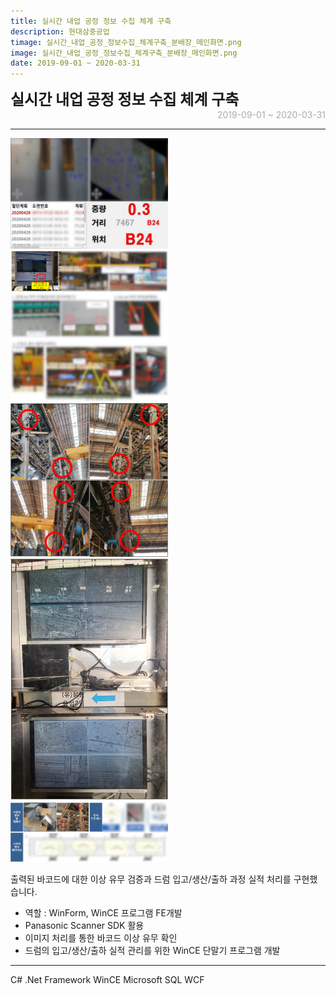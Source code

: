 ```yaml
---
title: 실시간 내업 공정 정보 수집 체계 구축
description: 현대삼중공업
timage: 실시간_내업_공정_정보수집_체계구축_분배장_메인화면.png
image: 실시간_내업_공정_정보수집_체계구축_분배장_메인화면.png
date: 2019-09-01 ~ 2020-03-31
---
```


<div style="font-weight: bold; font-size: 1.5rem">실시간 내업 공정 정보 수집 체계 구축</div>
<div style="text-align: right; color: #aaaab3">2019-09-01 ~ 2020-03-31</div>

---

<img
    class="hyde page-image"
    src="/assets/images/projects/실시간_내업_공정_정보수집_체계구축_분배장_메인화면.png"
    alt="{{ page.image | split: '.' | first }}"
    width="50%"
    height="50%"
/>
<img
    class="hyde page-image"
    src="/assets/images/projects/실시간_내업_공정_정보수집_체계구축_분배장_거리센서활용.png"
    alt="{{ page.image | split: '.' | first }}"
    width="50%"
    height="50%"
/>
<img
    class="hyde page-image"
    src="/assets/images/projects/실시간_내업_공정_정보수집_체계구축_분배장_워크플로우.png"
    alt="{{ page.image | split: '.' | first }}"
    width="50%"
    height="50%"
/>
<img
    class="hyde page-image"
    src="/assets/images/projects/실시간_내업_공정_정보수집_체계구축_대조립_설치현황.png"
    alt="{{ page.image | split: '.' | first }}"
    width="50%"
    height="50%"
/>
<img
    class="hyde page-image"
    src="/assets/images/projects/실시간_내업_공정_정보수집_체계구축_대조립_모니터링.png"
    alt="{{ page.image | split: '.' | first }}"
    width="50%"
    height="50%"
/>
<img
    class="hyde page-image"
    src="/assets/images/projects/실시간_내업_공정_정보수집_체계구축_대조립_워크플로우.png"
    alt="{{ page.image | split: '.' | first }}"
    width="50%"
    height="50%"
/>

출력된 바코드에 대한 이상 유무 검증과 드럼 입고/생산/출하 과정 실적 처리를 구현했습니다.

- 역할 : WinForm, WinCE 프로그램 FE개발
- Panasonic Scanner SDK 활용
- 이미지 처리를 통한 바코드 이상 유무 확인
- 드럼의 입고/생산/출하 실적 관리를 위한 WinCE 단말기 프로그램 개발

---

<div class="hyde tags skills">
    <a class="hyde tag">C#</a>
    <a class="hyde tag">.Net Framework</a>
    <a class="hyde tag">WinCE</a>
    <a class="hyde tag">Microsoft SQL</a>
    <a class="hyde tag">WCF</a>
</div>
